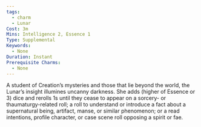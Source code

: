 ```yaml
---
tags:
  - charm
  - Lunar
Cost: 3m
Mins: Intelligence 2, Essence 1
Type: Supplemental
Keywords:
  - None
Duration: Instant
Prerequisite Charms:
  - None
---
```

A student of Creation’s mysteries and those that lie beyond the world, the Lunar’s insight illumines uncanny darkness. She adds (higher of Essence or 3) dice and rerolls 1s until they cease to appear on a sorcery- or thaumaturgy-related roll; a roll to understand or introduce a fact about a supernatural being, artifact, manse, or similar phenomenon; or a read intentions, profile character, or case scene roll opposing a spirit or fae.